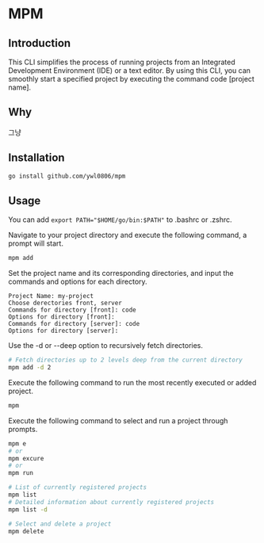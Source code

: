 # MPM

## Introduction

This CLI simplifies the process of running projects from an Integrated Development Environment (IDE) or a text editor. By using this CLI, you can smoothly start a specified project by executing the command code [project name].

## Why

그냥

## Installation

```bash
go install github.com/ywl0806/mpm
```

## Usage

You can add `export PATH="$HOME/go/bin:$PATH"` to .bashrc or .zshrc.

Navigate to your project directory and execute the following command, a prompt will start.

```bash
mpm add
```

Set the project name and its corresponding directories, and input the commands and options for each directory.

```
Project Name: my-project
Choose derectories front, server
Commands for directory [front]: code
Options for directory [front]:
Commands for directory [server]: code
Options for directory [server]:
```

Use the -d or --deep option to recursively fetch directories.

```bash
# Fetch directories up to 2 levels deep from the current directory
mpm add -d 2
```

Execute the following command to run the most recently executed or added project.

```bash
mpm
```

Execute the following command to select and run a project through prompts.

```bash
mpm e
# or
mpm excure
# or
mpm run
```

```bash
# List of currently registered projects
mpm list
# Detailed information about currently registered projects
mpm list -d
```

```bash
# Select and delete a project
mpm delete
```
